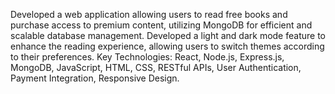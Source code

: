 Developed a web application allowing users to read free books and purchase access to premium content, utilizing MongoDB for efficient and scalable database management. Developed a light and dark mode feature to enhance the reading experience, allowing users to switch themes according to their preferences.
Key Technologies: React, Node.js, Express.js, MongoDB, JavaScript, HTML, CSS, RESTful APIs, User Authentication, Payment Integration, Responsive Design.
